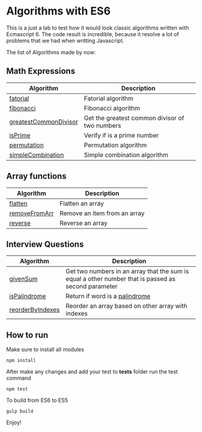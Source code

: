 # Algorithms with ES6

This is a just a lab to test how it would look classic algorithms written with Ecmascript 6. The code result is incredible, because it resolve a lot of problems that we had when writting Javascript.

The list of Algorithms made by now:

## Math Expressions

Algorithm | Description
--------- | -----------
[fatorial](/src/math/fatorial.js) | Fatorial algorithm
[fibonacci](/src/math/fibonacci.js) | Fibonacci algorithm
[greatestCommonDivisor](/src/math/greatest-common-divisor.js) | Get the greatest common divisor of two numbers
[isPrime](/src/math/is-prime.js) | Verify if is a prime number
[permutation](/src/math/permutation.js) | Permutation algorithm
[simpleCombination](/src/math/simple-combination.js) | Simple combination algorithm

## Array functions

Algorithm | Description
--------- | -----------
[flatten](/src/array/flatten.js) | Flatten an array
[removeFromArr](/src/array/remove-from-array.js) | Remove an item from an array
[reverse](/src/array/reverse.js) | Reverse an array

## Interview Questions

Algorithm | Description
--------- | -----------
[givenSum](/src/interview-questions/given-sum.js) | Get two numbers in an array that the sum is equal a other number that is passed as second parameter
[isPalindrome](/src/interview-questions/is-palindrome.js) | Return if word is a [palindrome](http://en.wikipedia.org/wiki/Palindrome)
[reorderByIndexes](/src/interview-questions/reorder-by-indexes.js) | Reorder an array based on other array with indexes

## How to run

Make sure to install all modules

`npm install`

After make any changes and add your test to __tests__ folder run the test command

`npm test`

To build from ES6 to ES5

`gulp build`

Enjoy!